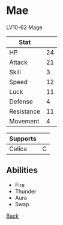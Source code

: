 # Mae

LV10-62 Mage

| Stat       | <!-- --> |
| ---------- | -------- |
| HP         | 24       |
| Attack     | 21       |
| Skill      | 3        |
| Speed      | 12       |
| Luck       | 11       |
| Defense    | 4        |
| Resistance | 11       |
| Movement   | 4        |

| Supports | <!-- --> |
| -------- | -------- |
| Celica   | C        |

## Abilities

- Fire
- Thunder
- Aura
- Swap

[Back](../README.md)
